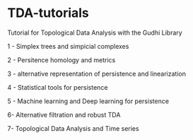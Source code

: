 


# TDA-tutorials

Tutorial for Topological Data Analysis with the Gudhi Library


1 - Simplex trees and simpicial complexes


2 - Persitence homology and metrics


3 - alternative representation of persistence and linearization


4 - Statistical tools for persistence


5 - Machine learning and Deep learning for persistence


6- Alternative filtration and robust TDA


7- Topological Data Analysis and Time series
